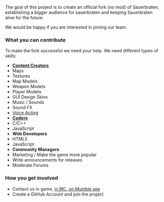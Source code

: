 The goal of this project is to create an official fork (no mod) of Sauerbraten, establishing a bigger audience for sauerbraten and keeping Sauerbraten alive for the future.

We would be happy if you are interested in joining our team.

### What you can contribute

To make the fork successful we need your help. We need different types of skills:

* **[Content Creators](https://github.com/inexor-game/code/wiki/How-to-Contribute-Content)**
 * Maps
 * Textures
 * Map Models
 * Weapon Models
 * Player Models
 * GUI Design Skins
 * Music / Sounds
 * Sound FX
 * [Voice Acting](https://github.com/inexor-game/code/issues/255)
* **[Coders](https://github.com/inexor-game/code/wiki/How-To-Contribute-Code)**
 * C/C++
 * JavaScript
* **Web Developers**
 * HTML5
 * JavaScript
* **Community Managers**
 * Marketing / Make the game more popular
 * Write announcements for releases
 * Moderate Forums

### How you get involved

* Contact us in game, [in IRC, on Mumble see](Developing-Communication)
* Create a GitHub Account and join the project 
